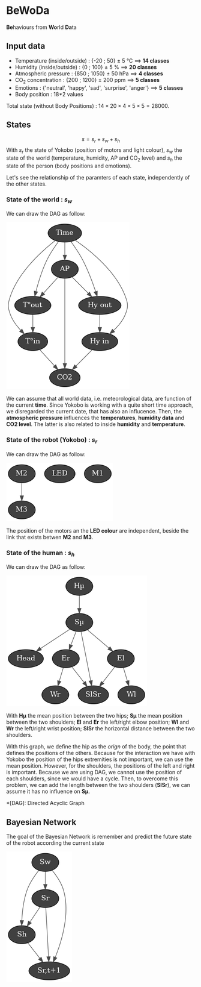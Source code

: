 # BeWoDa

**Be**haviours from **Wo**rld **Da**ta

## Input data
* Temperature (inside/outside) : {-20 ; 50} $\pm$ 5 °C  ==> **14 classes**
* Humidity (inside/outside) :  {0 ; 100} $\pm$ 5 %  ==> **20 classes**
* Atmospheric pressure : {850 ; 1050} $\pm$ 50 hPa  ==> **4 classes**
* CO$_2$ concentration : {200 ; 1200} $\pm$ 200 ppm  ==> **5 classes**
* Emotions : {'neutral', 'happy', 'sad', 'surprise', 'anger'}  ==> **5 classes**
* Body position : 18*2 values

Total state (without Body Positions) : $14\times 20 \times 4 \times 5 \times 5 = 28000$.

## States
$$
    s = s_r + s_w + s_h
$$
With $s_r$ the state of Yokobo (position of motors and light colour), $s_w$ the state of the world (temperature, humidity, AP and CO$_2$ level) and $s_h$ the state of the person (body positions and emotions).

Let's see the relationship of the paramters of each state, independently of the other states.

### State of the world : $s_w$
We can draw the DAG as follow:

![State of the world diagram](img/sw.png)

We can assume that all world data, i.e. meteorological data, are function of the current **time**. Since Yokobo is working with a quite short time approach, we disregarded the current date, that has also an influcence. Then, the **atmospheric pressure** influences the **temperatures**, **humidity data** and **CO2 level**. The latter is also related to inside **humidity** and **temperature**.


### State of the robot (Yokobo) : $s_r$
We can draw the DAG as follow:

![State of the robot diagram](img/sr.png)

The position of the motors an the **LED colour** are independent, beside the link that exists betwen **M2** and **M3**.

### State of the human : $s_h$
We can draw the DAG as follow:

![State of the human diagram](img/sh.png)

With **Hµ** the mean position between the two hips; **Sµ** the mean position between the two shoulders; **El** and **Er** the left/right elbow position; **Wl** and **Wr** the left/right wrist position; **SlSr** the horizontal distance between the two shoulders.

With this graph, we define the hip as the *orign* of the body, the point that defines the positions of the others. Because for the interaction we have with Yokobo the position of the hips extremities is not important, we can use the mean position. However, for the shoulders, the positions of the left and right is important. Because we are using DAG, we cannot use the position of each shoulders, since we would have a cycle. Then, to overcome this problem, we can add the length between the two shoulders (**SlSr**), we can assume it has no influence on **Sµ**.

*[DAG]: Directed Acyclic Graph

## Bayesian Network
The goal of the Bayesian Network is remember and predict the future state of the robot according the current state

![General diagram of the Bayesian Network](img/bn_2.png)